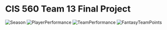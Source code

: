 # CIS 560 Team 13 Final Project
![Season](https://github.com/user-attachments/assets/ee1e12d0-dfcd-4ea9-bf95-b6a7b37cfb0a)
![PlayerPerformance](https://github.com/user-attachments/assets/497295ff-0c89-48f0-802e-07b81cd2fda4)
![TeamPerformance](https://github.com/user-attachments/assets/1055688a-17e3-4aa0-8986-435150714b83)
![FantasyTeamPoints](https://github.com/user-attachments/assets/c88780a7-740b-4494-bf2f-75c83b84f4eb)
